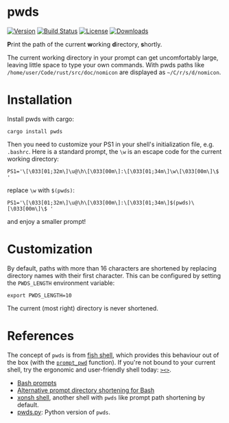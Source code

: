 # pwds

[![Version](https://img.shields.io/crates/v/pwds.svg)](https://crates.io/crates/pwds)
[![Build Status](https://travis-ci.org/rahiel/pwds.svg?branch=master)](https://travis-ci.org/rahiel/pwds)
[![License](https://img.shields.io/crates/l/pwds.svg)](https://github.com/rahiel/pwds/blob/master/LICENSE.txt)
[![Downloads](https://img.shields.io/crates/d/pwds.svg)](https://crates.io/crates/pwds)

**P**rint the path of the current **w**orking **d**irectory, **s**hortly.

The current working directory in your prompt can get uncomfortably large,
leaving little space to type your own commands. With pwds paths like
`/home/user/Code/rust/src/doc/nomicon` are displayed as `~/C/r/s/d/nomicon`.

# Installation

Install pwds with cargo:
``` shell
cargo install pwds
```

Then you need to customize your PS1 in your shell's initialization file, e.g.
`.bashrc`. Here is a standard prompt, the `\w` is an escape code for the current
working directory:
``` shell
PS1='\[\033[01;32m\]\u@\h\[\033[00m\]:\[\033[01;34m\]\w\[\033[00m\]\$ '
```
replace `\w` with `$(pwds)`:
``` shell
PS1='\[\033[01;32m\]\u@\h\[\033[00m\]:\[\033[01;34m\]$(pwds)\[\033[00m\]\$ '
```
and enjoy a smaller prompt!

# Customization

By default, paths with more than 16 characters are shortened by replacing
directory names with their first character. This can be configured by setting
the `PWDS_LENGTH` environment variable:
``` shell
export PWDS_LENGTH=10
```
The current (most right) directory is never shortened.

# References

The concept of `pwds` is from [fish shell][fish], which provides this behaviour
out of the box (with the [`prompt_pwd`][prompt_pwd] function). If you're not
bound to your current shell, try the ergonomic and user-friendly shell today:
[`><>`][fish].

* [Bash prompts](https://sanctum.geek.nz/arabesque/bash-prompts/)
* [Alternative prompt directory shortening for Bash](https://sanctum.geek.nz/arabesque/prompt-directory-shortening/)
* [xonsh shell](http://xon.sh/), another shell with `pwds` like prompt path
  shortening by default.
* [pwds.py][]: Python version of `pwds`.

[fish]: https://fishshell.com
[prompt_pwd]: https://github.com/fish-shell/fish-shell/blob/master/share/functions/prompt_pwd.fish
[pwds.py]: https://gist.github.com/rahiel/cdfda857534bc9dd4456e404a996e38f
